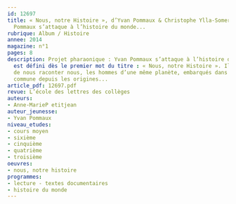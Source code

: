 ```yaml
---
id: 12697
title: « Nous, notre Histoire », d’Yvan Pommaux & Christophe Ylla-Somers. Où Yvan
  Pommaux s’attaque à l’histoire du monde...
rubrique: Album / Histoire
annee: 2014
magazine: n°1
pages: 8
description: Projet pharaonique : Yvan Pommaux s’attaque à l’histoire du monde. Il
  est défini dès le premier mot du titre : « Nous, notre Histoire ». Il s’agit donc
  de nous raconter nous, les hommes d’une même planète, embarqués dans une histoire
  commune depuis les origines...
article_pdf: 12697.pdf
revue: L’école des lettres des collèges
auteurs:
- Anne-MarieP etitjean
auteur_jeunesse:
- Yvan Pommaux
niveau_etudes:
- cours moyen
- sixième
- cinquième
- quatrième
- troisième
oeuvres:
- nous, notre histoire
programmes:
- lecture - textes documentaires
- histoire du monde
---
```

